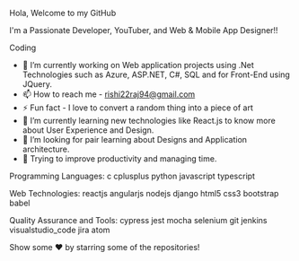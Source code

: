 Hola, Welcome to my GitHub 

I'm a Passionate Developer, YouTuber, and Web & Mobile App Designer!!


Coding

- 🔭 I’m currently working on Web application projects using .Net Technologies such as Azure, ASP.NET, C#, SQL and for Front-End using JQuery.
- 📫 How to reach me - rishi22raj94@gmail.com
- ⚡ Fun fact - I love to convert a random thing into a piece of art
- 🌱 I’m currently learning new technologies like React.js to know more about User Experience and Design.
- 👯 I’m looking for pair learning about Designs and Application architecture.
- 🤔 Trying to improve productivity and managing time.

Programming Languages:
c cplusplus python javascript typescript

Web Technologies:
reactjs angularjs nodejs django html5 css3 bootstrap babel

Quality Assurance and Tools:
cypress jest mocha selenium git jenkins visualstudio_code jira atom


Show some ❤️ by starring some of the repositories!
